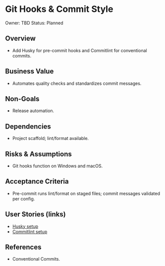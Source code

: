 # Git Hooks & Commit Style

Owner: TBD
Status: Planned

## Overview

- Add Husky for pre-commit hooks and Commitlint for conventional commits.

## Business Value

- Automates quality checks and standardizes commit messages.

## Non-Goals

- Release automation.

## Dependencies

- Project scaffold; lint/format available.

## Risks & Assumptions

- Git hooks function on Windows and macOS.

## Acceptance Criteria

- Pre-commit runs lint/format on staged files; commit messages validated per config.

## User Stories (links)

- [Husky setup](./stories/husky-setup/story.md)
- [Commitlint setup](./stories/commitlint-setup/story.md)

## References

- Conventional Commits.
